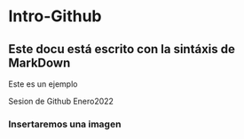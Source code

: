 # Intro-Github

## Este docu está escrito con la sintáxis de MarkDown

Este es un ejemplo


 Sesion  de Github Enero2022

### Insertaremos una imagen 